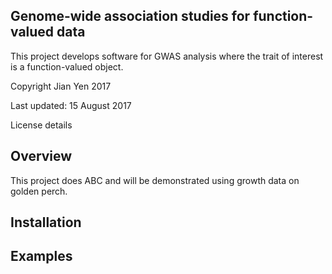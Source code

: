 ## Genome-wide association studies for function-valued data  
This project develops software for GWAS analysis where the trait of interest is a function-valued object.

Copyright Jian Yen 2017

Last updated: 15 August 2017

License details

## Overview  
This project does ABC and will be demonstrated using growth data on golden perch.

## Installation

## Examples



